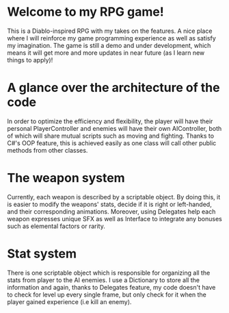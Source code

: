 # Welcome to my RPG game!
This is a Diablo-inspired RPG with my takes on the features. A nice place where I will reinforce my game programming experience as well as satisfy my imagination.
The game is still a demo and under development, which means it will get more and more updates in near future (as I learn new things to apply)!

# A glance over the architecture of the code
In order to optimize the efficiency and flexibility, the player will have their personal PlayerController and enemies will have their own AIController, both of which will share mutual scripts such as moving and fighting. Thanks to C#'s OOP feature, this is achieved easily as one class will call other public methods from other classes.

# The weapon system
Currently, each weapon is described by a scriptable object. By doing this, it is easier to modify the weapons' stats, decide if it is right or left-handed, and their corresponding animations. Moreover, using Delegates help each weapon expresses unique SFX as well as Interface to integrate any bonuses such as elemental factors or rarity.

# Stat system
There is one scriptable object which is responsible for organizing all the stats from player to the AI enemies. I use a Dictionary to store all the information and again, thanks to Delegates feature, my code doesn't have to check for level up every single frame, but only check for it when the player gained experience (i.e kill an enemy).
